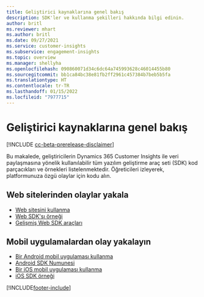 ```yaml
---
title: Geliştirici kaynaklarına genel bakış
description: SDK'ler ve kullanma şekilleri hakkında bilgi edinin.
author: britl
ms.reviewer: mhart
ms.author: britl
ms.date: 09/27/2021
ms.service: customer-insights
ms.subservice: engagement-insights
ms.topic: overview
ms.manager: shellyha
ms.openlocfilehash: 090860071d34c6dc64a745993628c46014455b80
ms.sourcegitcommit: bb1ca84bc38e81fb2ff2961c457384b7beb5b5fa
ms.translationtype: HT
ms.contentlocale: tr-TR
ms.lasthandoff: 01/15/2022
ms.locfileid: "7977715"
---
```

# <a name="developer-resources-overview"></a>Geliştirici kaynaklarına genel bakış

[!INCLUDE [cc-beta-prerelease-disclaimer](includes/cc-beta-prerelease-disclaimer.md)]

Bu makalede, geliştiricilerin Dynamics 365 Customer Insights ile veri paylaşmasına yönelik kullanılabilir tüm yazılım geliştirme araç seti (SDK) kod parçacıkları ve örnekleri listelenmektedir. Öğreticileri izleyerek, platformunuza özgü olaylar için kodu alın.

## <a name="capture-events-from-websites"></a>Web sitelerinden olaylar yakala

- [Web sitesini kullanma](instrument-website.md)
- [Web SDK'sı örneği](websdk-sample.md)
- [Gelişmiş Web SDK araçları](advanced-SDK-implementation.md)

## <a name="capture-events-from-mobile-apps"></a>Mobil uygulamalardan olay yakalayın

- [Bir Android mobil uygulaması kullanma](get-started-android.md)
- [Android SDK Numunesi](androidsdk-sample.md)
- [Bir iOS mobil uygulaması kullanma](get-started-ios.md)
- [iOS SDK örneği](iossdk-sample.md)

[!INCLUDE[footer-include](../includes/footer-banner.md)]
